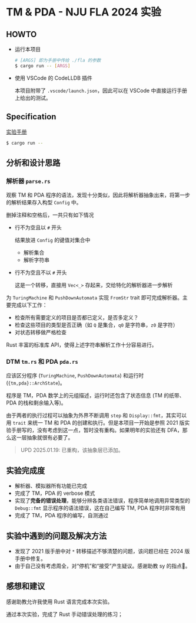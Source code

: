 # TM & PDA - NJU FLA 2024 实验

## HOWTO

- 运行本项目

    ```sh
    # [ARGS] 即为手册中传给 ./fla 的参数
    $ cargo run -- [ARGS]
    ```

- 使用 VSCode 的 CodeLLDB 插件

    本项目附带了 `.vscode/launch.json`，因此可以在 VSCode 中直接运行手册上给出的测试。

## Specification

[实验手册](./assets/实验手册.pdf)

```sh
$ cargo run -- 
```

## 分析和设计思路

### 解析器 `parse.rs`

观察 TM 和 PDA 程序的语法，发现十分类似，因此将解析器抽象出来，将第一步的解析结果存入构型 `Config` 中。

删掉注释和空格后，一共只有如下情况

- 行不为空且以 `#` 开头

    结果放进 `Config` 的键值对集合中

    - 解析集合
    - 解析字符串

- 行不为空且不以 `#` 开头 

    这是一个转移，直接用 `Vec<_>` 存起来，交给特化的解析器进一步解析

为 `TuringMachine` 和 `PushDownAutomata` 实现 `FromStr` trait 即可完成解析器。主要完成以下工作：

- 检查所有需要定义的项目是否都已定义，是否多定义？
- 检查这些项目的类型是否正确（如 `Q` 是集合，`q0` 是字符串，`z0` 是字符）
- 对状态转移做严格检查

Rust 丰富的标准库 API，使得上述字符串解析工作十分容易进行。

### DTM `tm.rs` 和 PDA `pda.rs`

应该区分程序 (`TuringMachine`, `PushDownAutomata`) 和运行时 (`{tm,pda}::ArchState`)。

程序是 TM，PDA 数学上的元组描述，运行时还包含了状态信息 (TM 的纸带、PDA 的栈和剩余输入等)。

由于两者的执行过程可以抽象为外界不断调用 `step` 和 `Display::fmt`，其实可以用 `trait` 来统一 TM 和 PDA 的创建和执行。但是本项目一开始是参照 2021 版实验手册写的，没有考虑到这一点，暂时没有重构。如果明年的实验还有 DFA，那么这一层抽象就很有必要了。

> UPD 2025.01.19: 已重构，该抽象层已添加。

## 实验完成度

- 解析器、模拟器所有功能已完成
- 完成了 TM，PDA 的 verbose 模式
- 实现了**完备的错误处理**，能够分辨各类语法错误，程序简单地调用异常类型的 `Debug::fmt` 显示程序的语法错误，这在自己编写 TM, PDA 程序时非常有用
- 完成了 TM，PDA 程序的编写，自测通过

## 实验中遇到的问题及解决方法

- 发现了 2021 版手册中对 `*` 转移描述不够清楚的问题，该问题已经在 2024 版手册中修复。
- 由于自己没有考虑周全，对“停机”和“接受”产生疑议。感谢助教 sy 的指点🙏。

## 感想和建议

感谢助教允许我使用 Rust 语言完成本次实验。

通过本次实验，完成了 Rust 手动错误处理的练习；
